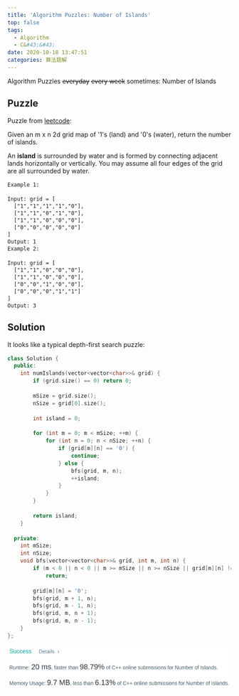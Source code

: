 ```yaml
---
title: 'Algorithm Puzzles: Number of Islands'
top: false
tags:
  - Algorithm
  - C&#43;&#43;
date: 2020-10-18 13:47:51
categories: 算法题解
---
```

Algorithm Puzzles ~~everyday~~ ~~every week~~ sometimes: Number of Islands

<!--more-->

## Puzzle
Puzzle from [leetcode](https://leetcode.com):

Given an m x n 2d grid map of '1's (land) and '0's (water), return the number of islands.

An **island** is surrounded by water and is formed by connecting adjacent lands horizontally or vertically. You may assume all four edges of the grid are all surrounded by water.

```
Example 1:

Input: grid = [
  ["1","1","1","1","0"],
  ["1","1","0","1","0"],
  ["1","1","0","0","0"],
  ["0","0","0","0","0"]
]
Output: 1
Example 2:

Input: grid = [
  ["1","1","0","0","0"],
  ["1","1","0","0","0"],
  ["0","0","1","0","0"],
  ["0","0","0","1","1"]
]
Output: 3
```

## Solution
It looks like a typical depth-first search puzzle:

```cpp
class Solution {
  public:
    int numIslands(vector<vector<char>>& grid) {
        if (grid.size() == 0) return 0;

        mSize = grid.size();
        nSize = grid[0].size();

        int island = 0;

        for (int m = 0; m < mSize; ++m) {
            for (int n = 0; n < nSize; ++n) {
                if (grid[m][n] == '0') {
                    continue;
                } else {
                    bfs(grid, m, n);
                    ++island;
                }
            }
        }

        return island;
    }

  private:
    int mSize;
    int nSize;
    void bfs(vector<vector<char>>& grid, int m, int n) {
        if (m < 0 || n < 0 || m >= mSize || n >= nSize || grid[m][n] != '1')
            return;

        grid[m][n] = '0';
        bfs(grid, m + 1, n);
        bfs(grid, m - 1, n);
        bfs(grid, m, n + 1);
        bfs(grid, m, n - 1);
    }
};
```

![](Algorithm-Puzzles-Number-of-Islands/res.png)
